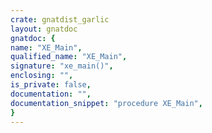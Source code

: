 ```yaml
---
crate: gnatdist_garlic
layout: gnatdoc
gnatdoc: {
name: "XE_Main",
qualified_name: "XE_Main",
signature: "xe_main()",
enclosing: "",
is_private: false,
documentation: "",
documentation_snippet: "procedure XE_Main",
}
---
```


